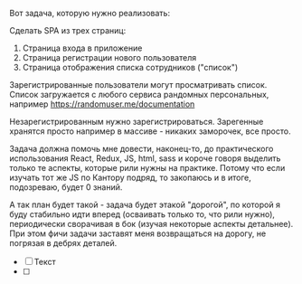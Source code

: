 Вот задача, которую нужно реализовать:

Сделать SPA из трех страниц:

1. Страница входа в приложение
2. Страница регистрации нового пользователя
3. Страница отображения списка сотрудников ("список")

Зарегистрированные пользователи могут просматривать список. Список загружается с любого сервиса рандомных персональных, например https://randomuser.me/documentation

Незарегистрированным нужно зарегистрироваться. Зарегенные хранятся просто например в массиве - никаких заморочек, все просто.



Задача должна помочь мне довести, наконец-то, до практического использования React, Redux, JS, html, sass и короче говоря выделить только те аспекты, которые рили нужны на практике. Потому что если изучать тот же JS по Кантору подряд, то закопаюсь и в итоге, подозреваю, будет 0 знаний. 

А так план будет такой - задача будет этакой "дорогой", по которой я буду стабильно идти вперед (осваивать только то, что рили нужно), периодически сворачивая в бок (изучая некоторые аспекты детальнее). При этом фичи задачи заставят меня возвращаться на дорогу, не погрязая в дебрях деталей.

- [ ] Текст
- [ ] 